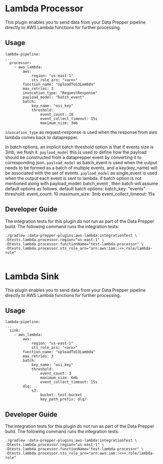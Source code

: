 
# Lambda Processor

This plugin enables you to send data from your Data Prepper pipeline directly to AWS Lambda functions for further processing.

## Usage
```aidl
lambda-pipeline:
...
  processor:
    - aws_lambda:
        aws:
            region: "us-east-1"
            sts_role_arn: "<arn>"
        function_name: "uploadToS3Lambda"
        max_retries: 3
        invocation_type: "RequestResponse"
        payload_model: "batch_event"
        batch:
            key_name: "osi_key"
            threshold:
                event_count: 10
                event_collect_timeout: 15s
                maximum_size: 3mb
```

`invocation_type` as request-response is used when the response from aws lambda comes back to dataprepper.

In batch options, an implicit batch threshold option is that if events size is 3mb, we flush it.
`payload_model` this is used to define how the payload should be constructed from a dataprepper event by converting it to corresponding json.
`payload_model` as batch_event is used when the output needs to be formed as a batch of multiple events, and a key(key_name) will be associated with the set of events.
`payload_model` as single_event is used when the output each event is sent to lambda. 
if batch option is not mentioned along with payload_model: batch_event , then batch will assume default options as follows.
default batch options:
    batch_key: "events"
    threshold: 
        event_count: 10
        maximum_size: 3mb
        event_collect_timeout: 15s


## Developer Guide

The integration tests for this plugin do not run as part of the Data Prepper build.
The following command runs the integration tests:

```
./gradlew :data-prepper-plugins:aws-lambda:integrationTest \
-Dtests.lambda.processor.region="us-east-1" \
-Dtests.lambda.processor.functionName="test-lambda-processor" \
-Dtests.lambda.processor.sts_role_arn="arn:aws:iam::<>:role/lambda-role"


```


# Lambda Sink

This plugin enables you to send data from your Data Prepper pipeline directly to AWS Lambda functions for further processing.

## Usage
```aidl
lambda-pipeline:
...
  sink:
    - aws_lambda:
        aws:
            region: "us-east-1"
            sts_role_arn: "<arn>"
        function_name: "uploadToS3Lambda"
        max_retries: 3
        batch:
            key_name: "osi_key"
            threshold:
                event_count: 3
                maximum_size: 6mb
                event_collect_timeout: 15s
        dlq:
            s3:
                bucket: test-bucket
                key_path_prefix: dlq/
```

## Developer Guide

The integration tests for this plugin do not run as part of the Data Prepper build.
The following command runs the integration tests:

```
./gradlew :data-prepper-plugins:aws-lambda:integrationTest \
-Dtests.lambda.processor.region="us-east-1" \
-Dtests.lambda.processor.functionName="test-lambda-processor" \
-Dtests.lambda.processor.sts_role_arn="arn:aws:iam::<>>:role/lambda-role"


```

